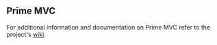 ## Prime MVC

For additional information and documentation on Prime MVC refer to the project's [wiki](https://github.com/prime-framework/prime-mvc/wiki).